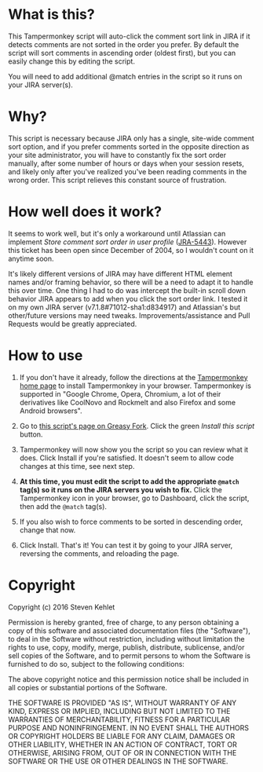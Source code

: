 # What is this?

This Tampermonkey script will auto-click the comment sort link in JIRA if it detects comments are not sorted in the order you prefer. By default the script will sort comments in ascending order (oldest first), but you can easily change this by editing the script.

You will need to add additional @match entries in the script so it runs on your JIRA server(s).

# Why?

This script is necessary because JIRA only has a single, site-wide comment sort option, and if you prefer comments sorted in the opposite direction as your site administrator, you will have to constantly fix the sort order manually, after some number of hours or days when your session resets, and likely only after you've realized you've been reading comments in the wrong order. This script relieves this constant source of frustration. 

# How well does it work?

It seems to work well, but it's only a workaround until Atlassian can implement *Store comment sort order in user profile* ([JRA-5443](https://jira.atlassian.com/browse/JRA-5443)). However this ticket has been open since December of 2004, so I wouldn't count on it anytime soon.

It's likely different versions of JIRA may have different HTML element names and/or framing behavior, so there will be a need to adapt it to handle this over time. One thing I had to do was intercept the built-in scroll down behavior JIRA appears to add when you click the sort order link. I tested it on my own JIRA server (v7.1.8#71012-sha1:d834917) and Atlassian's but other/future versions may need tweaks. Improvements/assistance and Pull Requests would be greatly appreciated.

# How to use

1. If you don't have it already, follow the directions at the [Tampermonkey home page](https://tampermonkey.net/) to install Tampermonkey in your browser. Tampermonkey is supported in "Google Chrome, Opera, Chromium, a lot of their derivatives like CoolNovo and Rockmelt and also Firefox and some Android browsers".

1. Go to [this script's page on Greasy Fork](https://greasyfork.org/en/scripts/21311-sort-jira-comments-in-ascending-order-oldest-first). Click the green *Install this script* button. 

1. Tampermonkey will now show you the script so you can review what it does. Click Install if you're satisfied. It doesn't seem to allow code changes at this time, see next step.

1. **At this time, you must edit the script to add the appropriate `@match` tag(s) so it runs on the JIRA servers you wish to fix.** Click the Tampermonkey icon in your browser, go to Dashboard, click the script, then add the `@match` tag(s).

1. If you also wish to force comments to be sorted in descending order, change that now.

1. Click Install. That's it! You can test it by going to your JIRA server, reversing the comments, and reloading the page.

# Copyright

Copyright (c) 2016 Steven Kehlet

Permission is hereby granted, free of charge, to any person obtaining a copy of this software and associated documentation files (the "Software"), to deal in the Software without restriction, including without limitation the rights to use, copy, modify, merge, publish, distribute, sublicense, and/or sell copies of the Software, and to permit persons to whom the Software is furnished to do so, subject to the following conditions:

The above copyright notice and this permission notice shall be included in all copies or substantial portions of the Software.

THE SOFTWARE IS PROVIDED "AS IS", WITHOUT WARRANTY OF ANY KIND, EXPRESS OR IMPLIED, INCLUDING BUT NOT LIMITED TO THE WARRANTIES OF MERCHANTABILITY, FITNESS FOR A PARTICULAR PURPOSE AND NONINFRINGEMENT. IN NO EVENT SHALL THE AUTHORS OR COPYRIGHT HOLDERS BE LIABLE FOR ANY CLAIM, DAMAGES OR OTHER LIABILITY, WHETHER IN AN ACTION OF CONTRACT, TORT OR OTHERWISE, ARISING FROM, OUT OF OR IN CONNECTION WITH THE SOFTWARE OR THE USE OR OTHER DEALINGS IN THE SOFTWARE.
